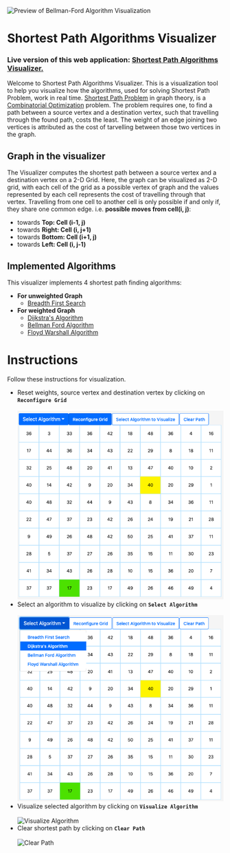 ![Preview of Bellman-Ford Algorithm Visualization](https://github.com/Jigyansu-Nanda/Shortest-Path-Algoritms-Visuahlizer/blob/source-code/preview.png "preview of Bellman Ford Shortest Path")
# Shortest Path Algorithms Visualizer
### Live version of this web application: [Shortest Path Algorithms Visualizer.](https://putul98.github.io/path-visualizer/)
Welcome to Shortest Path Algorithms Visualizer. This is a visualization tool to help you visualize how the algorithms, used for solving Shortest Path Problem, work in real time. [Shortest Path Problem](https://en.wikipedia.org/wiki/Shortest_path_problem) in graph theory, is a [Combinatorial Optimization](https://en.wikipedia.org/wiki/Combinatorial_optimization) problem. The problem requires one, to find a path between a source vertex and a destination vertex, such that travelling through the found path, costs the least. The weight of an edge joining two vertices is attributed as the cost of tarvelling between those two vertices in the graph.

## Graph in the visualizer
The Visualizer computes the shortest path between a source vertex and a destination vertex on a 2-D Grid. Here, the graph can be visualized as 2-D grid, with each cell of the grid as a possible vertex of graph and the values represented by each cell represents the cost of travelling through that vertex. Travelling from one cell to another cell is only possible if and only if, they share one common edge. i.e. **possible moves from cell(i, j)**:

  - towards **Top: Cell (i-1, j)**
  - towards **Right: Cell (i, j+1)**
  - towards **Bottom: Cell (i+1, j)**
  - towards **Left: Cell (i, j-1)**

## Implemented Algorithms
This visualizer implements 4 shortest path finding algorithms:

  - **For unweighted Graph**
    - [Breadth First Search](https://en.wikipedia.org/wiki/Breadth-first_search)
  - **For weighted Graph**
    - [Dijkstra's Algorithm](https://en.wikipedia.org/wiki/Dijkstra%27s_algorithm)
    - [Bellman Ford Algorithm](https://en.wikipedia.org/wiki/Bellman–Ford_algorithm)
    - [Floyd Warshall Algorithm](https://en.wikipedia.org/wiki/Floyd–Warshall_algorithm)

# Instructions
Follow these instructions for visualization.
  - Reset weights, source vertex and destination vertex by clicking on **`Reconfigure Grid`** <br/><br/>
  ![Reconfigure Grid](https://github.com/Jigyansu-Nanda/Shortest-Path-Algorithms-Visualizer/blob/source-code/reconfigure-grid.png)
  - Select an algorithm to visualize by clicking on **`Select Algorithm`** <br/><br/>
  ![Select Algorithm](https://github.com/Jigyansu-Nanda/Shortest-Path-Algorithms-Visualizer/blob/source-code/select-algorithm.png)
  - Visualize selected algorithm by clicking on **`Visualize Algorithm`** <br/><br/>
  ![Visualize Algorithm](https://github.com/putul98/path-visualizer/blob/master/visualize.png)
  - Clear shortest path by clicking on **`Clear Path`** <br/><br/>
  ![Clear Path](https://github.com/putul98/path-visualizer/blob/master/clear-path.png)
